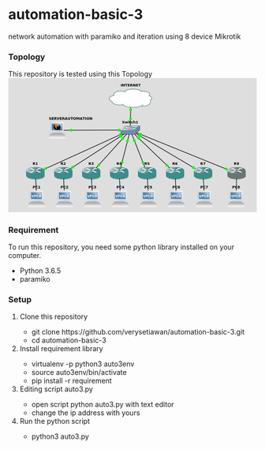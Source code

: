 # automation-basic-3
network automation with paramiko and iteration using 8 device Mikrotik

<h3>Topology</h3>
This repository is tested using this Topology
<img src="auto3.png">

<h3>Requirement</h3>
To run this repository, you need some python library installed on your computer.
<ul>
    <li>Python 3.6.5</li>
    <li>paramiko</li>
</ul>    
<h3>Setup</h3>
<ol>
    <li>Clone this repository</li>
        <ul>
            <li>git clone https://github.com/verysetiawan/automation-basic-3.git</li>
            <li>cd automation-basic-3</li>
        </ul>
    <li>Install requirement library</li>
        <ul>
            <li>virtualenv -p python3 auto3env</li>
            <li>source auto3env/bin/activate</li>
            <li>pip install -r requirement</li>
        </ul>
     <li>Editing script auto3.py</li>
        <ul>
            <li>open script python auto3.py with text editor</li>
            <li>change the ip address with yours</li>
       </ul>
    <li>Run the python script</li>
        <ul>
            <li>python3 auto3.py</li>
        </ul>
